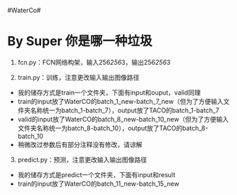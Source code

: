 #WaterCo#

# By Super 你是哪一种垃圾 #


1. fcn.py：FCN网络构架，输入256*256*3，输出256*256*3

2. train.py：训练，注意更改输入输出图像路径
+ 我的储存方式是train一个文件夹，下面有input和ouput，valid同理
+ train的input放了WaterCO的batch_1_new-batch_7_new（但为了方便输入文件夹名称统一为batch_1-batch_7），output放了TACO的batch_1-batch_7
+ valid的input放了WaterCO的batch_8_new-batch_10_new（但为了方便输入文件夹名称统一为batch_8-batch_10），output放了TACO的batch_8-batch_10
+ 稍微改过参数后有部分注释没有修改，请谅解

3. predict.py：预测，注意更改输入输出图像路径
+ 我的储存方式是predict一个文件夹，下面有input和result
+ train的input放了WaterCO的batch_11_new-batch_15_new
